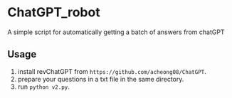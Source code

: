# ChatGPT_robot
A simple script for automatically getting a batch of answers from chatGPT

## Usage
1. install revChatGPT from `https://github.com/acheong08/ChatGPT`.
2. prepare your questions in a txt file in the same directory.
3. run `python v2.py`.

